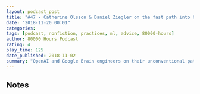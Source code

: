 ```yaml
---
layout: podcast_post
title: "#47 - Catherine Olsson & Daniel Ziegler on the fast path into high-impact ML roles"
date: "2018-11-20 00:01"
categories:
tags: [podcast, nonfiction, practices, ml, advice, 80000-hours]
author: 80000 Hours Podcast
rating: 4
play_time: 125
date_published: 2018-11-02
summary: "OpenAI and Google Brain engineers on their unconventional paths into AI and the impactful work they're doing"
---
```


## Notes

